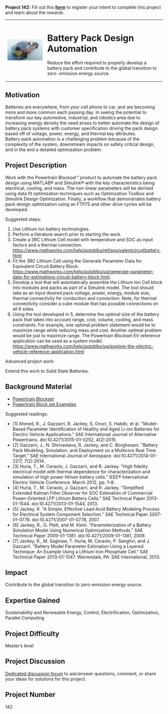 **Project 142:** Fill out this <strong>[form](https://forms.office.com/Pages/ResponsePage.aspx?id=ETrdmUhDaESb3eUHKx3B5lOTzSa_A6lPqq2LJKzvpM5UMTBZRkc4UTRETjFERVRDWllQRE40OUFSQS4u)</strong> to  register your intent to complete this project and learn about the rewards

<table>
<td><img src="/images/battery.jpg"  width=400 /></td>
<td><p><h1>Battery Pack Design Automation</h1></p>
<p>Reduce the effort required to properly develop a battery pack and contribute to the global transition to zero-emission energy source.</p>
</table>

## Motivation

Batteries are everywhere, from your cell phone to car, and are becoming more and more common each passing day.
In seeing the potential to transform our key automotive, industrial, and robotics area due to increasing energy density the need arises to better automate the design of battery pack systems with customer specification driving the pack design based off of voltage, power, energy, and thermal key attributes.  
Battery pack automation is a challenging problem because of the complexity of the system, downstream impacts on safety critical design, and in the end a detailed optimization problem.


## Project Description

Work with the Powertrain Blockset™ product to automate the battery pack design using MATLAB® and Simulink® with the key characteristics being electrical, cooling, and mass.
The non-linear parameters will be derived using data fit optimization techniques such as Optimization Toolbox and Simulink Design Optimization.
Finally, a workflow that demonstrates battery pack design optimization using an FTP75 and other drive cycles will be developed.

Suggested steps:
1.	Use Lithium Ion battery technologies.  
2. Perform a literature search prior to starting the work.  
3.	Create a 3RC Lithium Cell model with temperature and SOC as input factors and a thermal connection.  https://www.mathworks.com/help/autoblks/ref/equivalentcircuitbattery.html
4.	Fit the 3RC Lithium Cell using the Generate Parameter Data for Equivalent Circuit Battery Block: https://www.mathworks.com/help/autoblks/ug/generate-parameter-data-for-estimations-circuit-battery-block.html.
5.	Develop a tool that will automatically assemble the Lithium Ion Cell block into modules and packs as part of a Simulink model.  The tool should take as an input desired pack voltage, power, energy, module size, thermal connectivity for conduction and convection.  Note, for thermal connectivity consider a cube module that has possible connections on all 6 sides.
6.	Using the tool developed in 5, determine the optimal size of the battery pack that takes into account range, cost, volume, cooling, and mass constraints.  For example, one optimal problem statement would be to maximize range while reducing mass and cost.  Another optimal problem would be just to maximize range.  The Powertrain Blockset EV reference application can be used as a system model.  https://www.mathworks.com/help/autoblks/ug/explore-the-electric-vehicle-reference-application.html

Advanced project work:

Extend this work to Solid State Batteries.


## Background Material

- [Powertrain Blockset](https://www.mathworks.com/products/powertrain.html#tradeoff)
- [Powertrain Block set Examples](https://www.mathworks.com/help/autoblks/examples.html?s_tid=CRUX_topnav)
 
Suggested readings:

- [1] Ahmed, R., J. Gazzarri, R. Jackey, S. Onori, S. Habibi, et al. "Model-Based Parameter Identification of Healthy and Aged Li-ion Batteries for Electric Vehicle Applications." SAE International Journal of Alternative Powertrains. doi:10.4271/2015-01-0252, 4(2):2015.
- [2] Gazzarri, J., N. Shrivastava, R. Jackey, and C. Borghesani. "Battery Pack Modeling, Simulation, and Deployment on a Multicore Real Time Target." SAE International Journal of Aerospace. doi:10.4271/2014-01-2217, 7(2):2014.
- [3] Huria, T., M. Ceraolo, J. Gazzarri, and R. Jackey. "High fidelity electrical model with thermal dependence for characterization and simulation of high power lithium battery cells." IEEE® International Electric Vehicle Conference. March 2012, pp. 1–8.
- [4] Huria, T., M. Ceraolo, J. Gazzarri, and R. Jackey. "Simplified Extended Kalman Filter Observer for SOC Estimation of Commercial Power-Oriented LFP Lithium Battery Cells." SAE Technical Paper 2013-01-1544. doi:10.4271/2013-01-1544, 2013.
- [5] Jackey, R. "A Simple, Effective Lead-Acid Battery Modeling Process for Electrical System Component Selection." SAE Technical Paper 2007-01-0778. doi:10.4271/2007-01-0778, 2007.
- [6] Jackey, R., G. Plett, and M. Klein. "Parameterization of a Battery Simulation Model Using Numerical Optimization Methods." SAE Technical Paper 2009-01-1381. doi:10.4271/2009-01-1381, 2009.
- [7] Jackey, R., M. Saginaw, T. Huria, M. Ceraolo, P. Sanghvi, and J. Gazzarri. "Battery Model Parameter Estimation Using a Layered Technique: An Example Using a Lithium Iron Phosphate Cell." SAE Technical Paper 2013-01-1547. Warrendale, PA: SAE International, 2013.  

## Impact

Contribute to the global transition to zero-emission energy source.

## Expertise Gained

Sustainability and Renewable Energy, Control, Electrification, Optimization, Parallel Computing

## Project Difficulty

Master’s level

## Project Discussion

[Dedicated discussion forum](https://github.com/mathworks/MathWorks-Excellence-in-Innovation/discussions/13) to ask/answer questions, comment, or share your ideas for solutions for this project.

## Project Number

142

